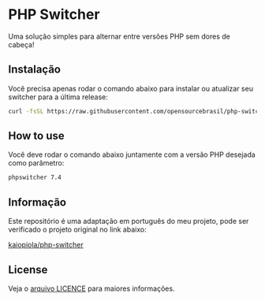 # PHP Switcher

Uma solução simples para alternar entre versões PHP sem dores de cabeça!

## Instalação

Você precisa apenas rodar o comando abaixo para instalar ou atualizar seu switcher para a última release:

```bash
curl -fsSL https://raw.githubusercontent.com/opensourcebrasil/php-switcher/install.sh | sh
```
## How to use

Você deve rodar o comando abaixo juntamente com a versão PHP desejada como parâmetro:

```bash
phpswitcher 7.4
```

## Informação

Este repositório é uma adaptação em português do meu projeto, pode ser verificado o projeto original no link abaixo:

[kaiopiola/php-switcher](https://github.com/kaiopiola/php-switcher)

## License

Veja o [arquivo LICENCE](LICENSE) para maiores informações.
